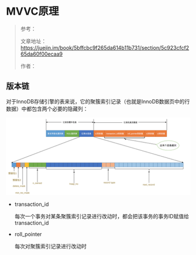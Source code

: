 # MVVC原理

> 参考：
>
> 文章地址：<https://juejin.im/book/5bffcbc9f265da614b11b731/section/5c923cfcf265da60f00ecaa9>
>
> 作者：



## 版本链

对于InnoDB存储引擎的表来说，它的聚簇索引记录（也就是InnoDB数据页中的行数据）中都包含两个必要的隐藏列：

![](InnoDB行结构示意图.png)

* transaction_id

  每次一个事务对某条聚簇索引记录进行改动时，都会把该事务的事务ID赋值给transaction_id

* roll_pointer

  每次对聚簇索引记录进行改动时